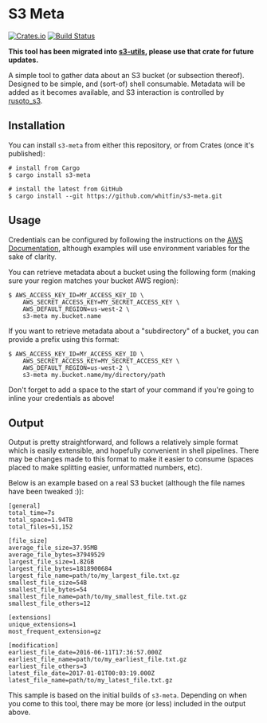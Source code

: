 # S3 Meta
[![Crates.io](https://img.shields.io/crates/v/s3-meta.svg)](https://crates.io/crates/s3-meta)
[![Build Status](https://img.shields.io/github/workflow/status/whitfin/s3-meta/CI)](https://github.com/whitfin/s3-meta/actions)

**This tool has been migrated into [s3-utils](https://github.com/whitfin/s3-utils), please use that crate for future updates.**

A simple tool to gather data about an S3 bucket (or subsection thereof). Designed to be simple, and (sort-of) shell consumable. Metadata will be added as it becomes available, and S3 interaction is controlled by [rusoto_s3](https://crates.io/crates/rusoto_s3).

## Installation

You can install `s3-meta` from either this repository, or from Crates (once it's published):

```shell
# install from Cargo
$ cargo install s3-meta

# install the latest from GitHub
$ cargo install --git https://github.com/whitfin/s3-meta.git
```

## Usage

Credentials can be configured by following the instructions on the [AWS Documentation](https://docs.aws.amazon.com/cli/latest/userguide/cli-environment.html), although examples will use environment variables for the sake of clarity.

You can retrieve metadata about a bucket using the following form (making sure your region matches your bucket AWS region):

```shell
$ AWS_ACCESS_KEY_ID=MY_ACCESS_KEY_ID \
    AWS_SECRET_ACCESS_KEY=MY_SECRET_ACCESS_KEY \
    AWS_DEFAULT_REGION=us-west-2 \
    s3-meta my.bucket.name
```

If you want to retrieve metadata about a "subdirectory" of a bucket, you can provide a prefix using this format:

```shell
$ AWS_ACCESS_KEY_ID=MY_ACCESS_KEY_ID \
    AWS_SECRET_ACCESS_KEY=MY_SECRET_ACCESS_KEY \
    AWS_DEFAULT_REGION=us-west-2 \
    s3-meta my.bucket.name/my/directory/path
```

Don't forget to add a space to the start of your command if you're going to inline your credentials as above!

## Output

Output is pretty straightforward, and follows a relatively simple format which is easily extensible, and hopefully convenient in shell pipelines. There may be changes made to this format to make it easier to consume (spaces placed to make splitting easier, unformatted numbers, etc).

Below is an example based on a real S3 bucket (although the file names have been tweaked :)):

```
[general]
total_time=7s
total_space=1.94TB
total_files=51,152

[file_size]
average_file_size=37.95MB
average_file_bytes=37949529
largest_file_size=1.82GB
largest_file_bytes=1818900684
largest_file_name=path/to/my_largest_file.txt.gz
smallest_file_size=54B
smallest_file_bytes=54
smallest_file_name=path/to/my_smallest_file.txt.gz
smallest_file_others=12

[extensions]
unique_extensions=1
most_frequent_extension=gz

[modification]
earliest_file_date=2016-06-11T17:36:57.000Z
earliest_file_name=path/to/my_earliest_file.txt.gz
earliest_file_others=3
latest_file_date=2017-01-01T00:03:19.000Z
latest_file_name=path/to/my_latest_file.txt.gz
```

This sample is based on the initial builds of `s3-meta`. Depending on when you come to this tool, there may be more (or less) included in the output above.
